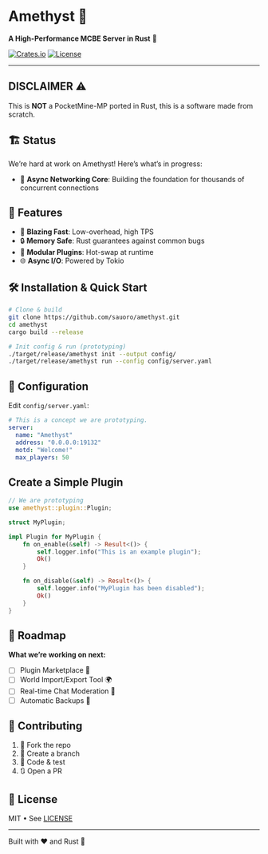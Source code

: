 # Amethyst 🚀

**A High-Performance MCBE Server in Rust** 🦀

[![Crates.io](https://img.shields.io/crates/v/amethyst-server)](https://crates.io/crates/amethyst-server) [![License](https://img.shields.io/crates/l/amethyst-server)](LICENSE)

---

## DISCLAIMER ⚠️
This is **NOT** a PocketMine-MP ported in Rust, this is a software made from scratch.

## 🏗️ Status

We’re hard at work on Amethyst! Here’s what’s in progress:

- 🔧 **Async Networking Core**: Building the foundation for thousands of concurrent connections

## 🎉 Features

- 🚀 **Blazing Fast**: Low-overhead, high TPS
- 🔒 **Memory Safe**: Rust guarantees against common bugs
- 🧩 **Modular Plugins**: Hot-swap at runtime
- 🌐 **Async I/O**: Powered by Tokio

## 🛠️ Installation & Quick Start

```bash
# Clone & build
git clone https://github.com/sauoro/amethyst.git
cd amethyst
cargo build --release

# Init config & run (prototyping)
./target/release/amethyst init --output config/
./target/release/amethyst run --config config/server.yaml
```

## 📄 Configuration

Edit `config/server.yaml`:

```yaml
# This is a concept we are prototyping.
server:
  name: "Amethyst"
  address: "0.0.0.0:19132"
  motd: "Welcome!"
  max_players: 50
```

## Create a Simple Plugin
```rust
// We are prototyping
use amethyst::plugin::Plugin;

struct MyPlugin;

impl Plugin for MyPlugin {
    fn on_enable(&self) -> Result<()> {
        self.logger.info("This is an example plugin");
        Ok()
    }

    fn on_disable(&self) -> Result<()> {
        self.logger.info("MyPlugin has been disabled");
        Ok()
    }
}
```
## 📝 Roadmap

**What we’re working on next:**

- [ ] Plugin Marketplace 🛒
- [ ] World Import/Export Tool 🌍
- [ ] Real-time Chat Moderation 💬
- [ ] Automatic Backups 🔄

## 💖 Contributing

1. 🍴 Fork the repo
2. 🌿 Create a branch
3. 🚧 Code & test
4. 🔃 Open a PR

## 📜 License

MIT • See [LICENSE](LICENSE)

---
Built with ❤️ and Rust 🦀

